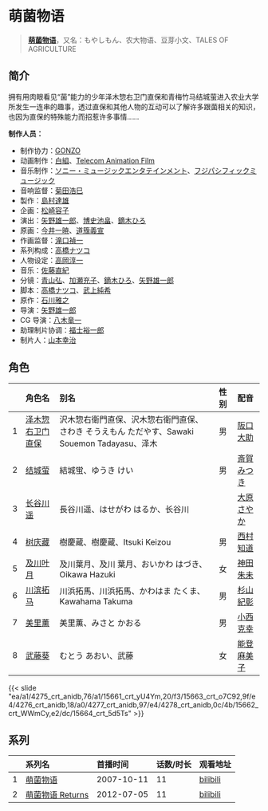 # 萌菌物语


> <u>**[萌菌物语](https://bgm.tv/subject/3012)**</u>，又名：もやしもん、农大物语、豆芽小文、TALES OF AGRICULTURE

## 简介

拥有用肉眼看见“菌”能力的少年泽木惣右卫门直保和青梅竹马结城萤进入农业大学所发生一连串的趣事，透过直保和其他人物的互动可以了解许多跟菌相关的知识，也因为直保的特殊能力而招惹许多事情……

**制作人员：**
- 制作协力：[GONZO](https://bgm.tv/person/541)
- 动画制作：[白組](https://bgm.tv/person/7672)、[Telecom Animation Film](https://bgm.tv/person/2118)
- 音乐制作：[ソニー・ミュージックエンタテインメント](https://bgm.tv/person/882)、[フジパシフィックミュージック](https://bgm.tv/person/363)
- 音响监督：[菊田浩巳](https://bgm.tv/person/58)
- 製作：[島村達雄](https://bgm.tv/person/20905)
- 企画：[松崎容子](https://bgm.tv/person/297)
- 演出：[矢野雄一郎](https://bgm.tv/person/3476)、[博史池畠](https://bgm.tv/person/13170)、[鏑木ひろ](https://bgm.tv/person/3591)
- 原画：[今井一暁](https://bgm.tv/person/12613)、[道籏義宣](https://bgm.tv/person/49822)
- 作画监督：[滝口禎一](https://bgm.tv/person/1549)
- 系列构成：[高橋ナツコ](https://bgm.tv/person/653)
- 人物设定：[高岡淳一](https://bgm.tv/person/2186)
- 音乐：[佐藤直紀](https://bgm.tv/person/919)
- 分镜：[青山弘](https://bgm.tv/person/2681)、[加瀬充子](https://bgm.tv/person/1251)、[鏑木ひろ](https://bgm.tv/person/3591)、[矢野雄一郎](https://bgm.tv/person/3476)
- 脚本：[高橋ナツコ](https://bgm.tv/person/653)、[武上純希](https://bgm.tv/person/294)
- 原作：[石川雅之](https://bgm.tv/person/3475)
- 导演：[矢野雄一郎](https://bgm.tv/person/3476)
- CG 导演：[八木竜一](https://bgm.tv/person/16276)
- 助理制片协调：[福士裕一郎](https://bgm.tv/person/30844)
- 制片人：[山本幸治](https://bgm.tv/person/24336)

## 角色

|     |   角色名   |   别名  | 性别 |  配音  |
|:--- |:------  |:----      |:---  |:--   |
| 1 | [泽木惣右卫门直保](https://bgm.tv/character/4275) | 沢木惣右衛門直保、沢木惣右衛門直保、さわき そうえもん ただやす、Sawaki Souemon Tadayasu、泽木 | 男 | [阪口大助](https://bgm.tv/person/4231) |
| 2 | [结城萤](https://bgm.tv/character/15661) | 結城蛍、ゆうき けい | 男 | [斎賀みつき](https://bgm.tv/person/3924) |
| 3 | [长谷川遥](https://bgm.tv/character/15663) | 長谷川遥、はせがわ はるか、长谷川 |  | [大原さやか](https://bgm.tv/person/3890) |
| 4 | [树庆藏](https://bgm.tv/character/4276) | 樹慶蔵、樹慶蔵、Itsuki Keizou | 男 | [西村知道](https://bgm.tv/person/3892) |
| 5 | [及川叶月](https://bgm.tv/character/4277) | 及川葉月、及川 葉月、おいかわ はづき、Oikawa Hazuki | 女 | [神田朱未](https://bgm.tv/person/4278) |
| 6 | [川滨拓马](https://bgm.tv/character/4278) | 川浜拓馬、川浜拓馬、かわはま たくま、Kawahama Takuma | 男 | [杉山紀彰](https://bgm.tv/person/4578) |
| 7 | [美里薰](https://bgm.tv/character/15662) | 美里薫、みさと かおる | 男 | [小西克幸](https://bgm.tv/person/3861) |
| 8 | [武藤葵](https://bgm.tv/character/15664) | むとう あおい、武藤 | 女 | [能登麻美子](https://bgm.tv/person/3827) |

{{< slide "ea/a1/4275_crt_anidb,76/a1/15661_crt_yU4Ym,20/f3/15663_crt_o7C92,9f/e4/4276_crt_anidb,18/a0/4277_crt_anidb,97/e4/4278_crt_anidb,0c/4b/15662_crt_WWmCy,e2/dc/15664_crt_5d5Ts" >}}

## 系列

|     |   系列名   |   首播时间  | 话数/时长  | 观看地址 |
|:---  |:------    |:----      |:---       |:---  |
| 1 |[萌菌物语](https://bgm.tv/subject/3012)| 2007-10-11 | 11 | [bilibili](https://www.bilibili.com/bangumi/play/ss3405)  |
| 2 |[萌菌物语 Returns](https://bgm.tv/subject/37449)| 2012-07-05 | 11 | [bilibili](https://www.bilibili.com/bangumi/play/ss1687)  |



